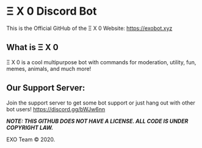# Ξ X 0 Discord Bot

This is the Official GitHub of the Ξ X 0 Website: https://exobot.xyz

## What is Ξ X 0
Ξ X 0 is a cool multipurpose bot with commands for moderation, utility, fun, memes, animals, and much more!

## Our Support Server:
Join the support server to get some bot support or just hang out with other bot users!
https://discord.gg/bWJw6nn

***NOTE: THIS GITHUB DOES NOT HAVE A LICENSE. ALL CODE IS UNDER COPYRIGHT LAW.***

EXO Team © 2020.
